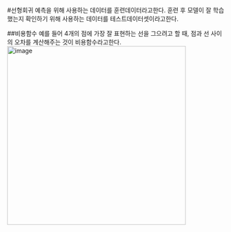 #선형회귀
예측을 위해 사용하는 데이터를 훈련데이터라고한다.
훈련 후 모델이 잘 학습했는지 확인하기 위해 사용하는 데이터를 테스트데이터셋이라고한다.

##비용함수
예를 들어 4개의 점에 가장 잘 표현하는 선을 그으려고 할 때, 점과 선 사이의 오차를 계산해주는 것이 비용함수라고한다.
<img width="414" alt="image" src="https://user-images.githubusercontent.com/68543486/133252442-dcbecf2d-fca7-4826-9015-21a5187d59bf.png">
